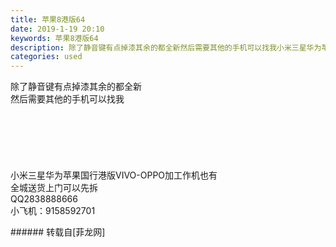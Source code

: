 ```yaml
---
title: 苹果8港版64
date: 2019-1-19 20:10
keywords: 苹果8港版64
description: 除了静音键有点掉漆其余的都全新然后需要其他的手机可以找我小米三星华为苹果国行港版VIVO-OPPO加工作机也有全城送货上门可以先拆QQ2838888666小飞机：9158592701
categories: used
---
```

<td class="t_f" id="postmessage_2743103">

除了静音键有点掉漆其余的都全新<br/>
然后需要其他的手机可以找我<br/>
<br/>
<br/>
<br/>
<br/>
<br/>
<br/>
小米三星华为苹果国行港版VIVO-OPPO加工作机也有<br/>
全城送货上门可以先拆<br/>
QQ2838888666<br/>
小飞机：9158592701<br/>
</td>
###### 转载自[菲龙网]